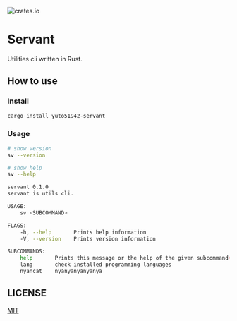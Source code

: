 ![crates.io](https://img.shields.io/crates/v/yuto51942-servant)

# Servant

Utilities cli written in Rust.

## How to use

### Install

```bash
cargo install yuto51942-servant
```

### Usage

```bash
# show version
sv --version

# show help
sv --help
```

```bash
servant 0.1.0
servant is utils cli.

USAGE:
    sv <SUBCOMMAND>

FLAGS:
    -h, --help       Prints help information
    -V, --version    Prints version information

SUBCOMMANDS:
    help       Prints this message or the help of the given subcommand(s)
    lang       check installed programming languages
    nyancat    nyanyanyanyanya
```

## LICENSE

[MIT](LICENSE)
